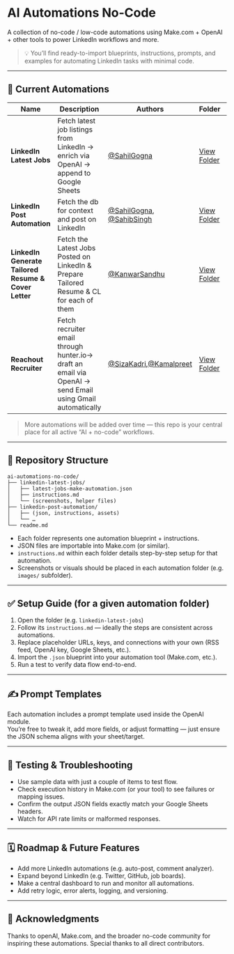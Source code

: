 # AI Automations No-Code  
A collection of no-code / low-code automations using Make.com + OpenAI + other tools to power LinkedIn workflows and more.

> 💡 You’ll find ready-to-import blueprints, instructions, prompts, and examples for automating LinkedIn tasks with minimal code.

---

## 🚀 Current Automations

| Name | Description | Authors | Folder | Platform
|---|---|---|---|---|
| **LinkedIn Latest Jobs** | Fetch latest job listings from LinkedIn → enrich via OpenAI → append to Google Sheets | [@SahilGogna](https://github.com/SahilGogna) | [View Folder](https://github.com/SahilGogna/ai-automations-no-code/tree/main/linkedin-latest-jobs) | make.com |
| **LinkedIn Post Automation** | Fetch the db for context and post on LinkedIn | [@SahilGogna](https://github.com/SahilGogna), [@SahibSingh](https://github.com/sahibseehra) | [View Folder](https://github.com/SahilGogna/ai-automations-no-code/tree/main/linkedin-post-automation) | make.com |
| **LinkedIn Generate Tailored Resume & Cover Letter** | Fetch the Latest Jobs Posted on LinkedIn & Prepare Tailored Resume & CL for each of them | [@KanwarSandhu](https://github.com/kanwarrajsinghsandhu) | [View Folder](./resume-cl-generator/) | make.com |
| **Reachout Recruiter** | Fetch recruiter email through hunter.io→ draft an email via OpenAI → send Email using Gmail automatically| [@SizaKadri](https://github.com/sizakadri210),[@Kamalpreet](https://github.com/kamal-preet-0209)| [View Folder](./reachout-recruiter/) | make.com |


> More automations will be added over time — this repo is your central place for all active “AI + no-code” workflows.

---

## 📂 Repository Structure

```
ai-automations-no-code/
├── linkedin-latest-jobs/
│   ├── latest-jobs-make-automation.json
│   ├── instructions.md
│   └── (screenshots, helper files)
├── linkedin-post-automation/
│   ├── (json, instructions, assets)
│   └── …
└── readme.md
```

- Each folder represents one automation blueprint + instructions.
- JSON files are importable into Make.com (or similar).
- `instructions.md` within each folder details step-by-step setup for that automation.
- Screenshots or visuals should be placed in each automation folder (e.g. `images/` subfolder).

---

## ✅ Setup Guide (for a given automation folder)

1. Open the folder (e.g. `linkedin-latest-jobs`)  
2. Follow its `instructions.md` — ideally the steps are consistent across automations.  
3. Replace placeholder URLs, keys, and connections with your own (RSS feed, OpenAI key, Google Sheets, etc.).  
4. Import the `.json` blueprint into your automation tool (Make.com, etc.).  
5. Run a test to verify data flow end-to-end.

---

## ✍️ Prompt Templates

Each automation includes a prompt template used inside the OpenAI module.  
You’re free to tweak it, add more fields, or adjust formatting — just ensure the JSON schema aligns with your sheet/target.

---

## 🧪 Testing & Troubleshooting

- Use sample data with just a couple of items to test flow.
- Check execution history in Make.com (or your tool) to see failures or mapping issues.
- Confirm the output JSON fields exactly match your Google Sheets headers.
- Watch for API rate limits or malformed responses.

---

## 🗓️ Roadmap & Future Features

- Add more LinkedIn automations (e.g. auto-post, comment analyzer).  
- Expand beyond LinkedIn (e.g. Twitter, GitHub, job boards).  
- Make a central dashboard to run and monitor all automations.  
- Add retry logic, error alerts, logging, and versioning.

---

## 🙏 Acknowledgments

Thanks to openAI, Make.com, and the broader no-code community for inspiring these automations. Special thanks to all direct contributors.
